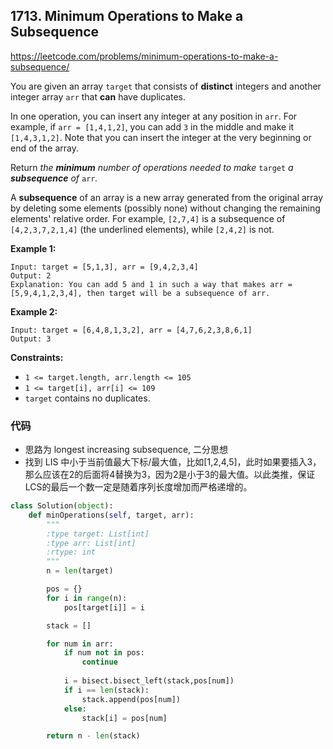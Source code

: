 ## 1713. Minimum Operations to Make a Subsequence

https://leetcode.com/problems/minimum-operations-to-make-a-subsequence/

You are given an array `target` that consists of **distinct** integers and another integer array `arr` that **can** have duplicates.

In one operation, you can insert any integer at any position in `arr`. For example, if `arr = [1,4,1,2]`, you can add `3` in the middle and make it `[1,4,3,1,2]`. Note that you can insert the integer at the very beginning or end of the array.

Return *the **minimum** number of operations needed to make* `target` *a **subsequence** of* `arr`*.*

A **subsequence** of an array is a new array generated from the original array by deleting some elements (possibly none) without changing the remaining elements' relative order. For example, `[2,7,4]` is a subsequence of `[4,2,3,7,2,1,4]` (the underlined elements), while `[2,4,2]` is not.

 

**Example 1:**

```
Input: target = [5,1,3], arr = [9,4,2,3,4]
Output: 2
Explanation: You can add 5 and 1 in such a way that makes arr = [5,9,4,1,2,3,4], then target will be a subsequence of arr.
```

**Example 2:**

```
Input: target = [6,4,8,1,3,2], arr = [4,7,6,2,3,8,6,1]
Output: 3
```

 

**Constraints:**

- `1 <= target.length, arr.length <= 105`
- `1 <= target[i], arr[i] <= 109`
- `target` contains no duplicates.

### 代码

- 思路为 longest increasing subsequence, 二分思想
- 找到 LIS 中小于当前值最大下标/最大值，比如[1,2,4,5]，此时如果要插入3，那么应该在2的后面将4替换为3，因为2是小于3的最大值。以此类推，保证LCS的最后一个数一定是随着序列长度增加而严格递增的。

```python
class Solution(object):
    def minOperations(self, target, arr):
        """
        :type target: List[int]
        :type arr: List[int]
        :rtype: int
        """
        n = len(target)

        pos = {}
        for i in range(n):
            pos[target[i]] = i

        stack = []

        for num in arr:
            if num not in pos:
                continue
                
            i = bisect.bisect_left(stack,pos[num])
            if i == len(stack):
                stack.append(pos[num])
            else:
                stack[i] = pos[num]

        return n - len(stack)
```

